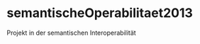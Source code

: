 semantischeOperabilitaet2013
============================

Projekt in der semantischen Interoperabilität
